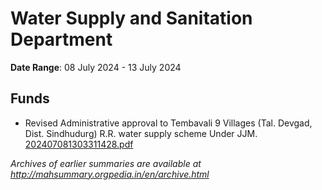 # Water Supply and Sanitation Department

**Date Range**: 08 July 2024 - 13 July 2024


## Funds
- Revised Administrative approval to Tembavali  9 Villages (Tal. Devgad, Dist. Sindhudurg) R.R. water supply scheme Under JJM.\
  [202407081303311428.pdf](https://gr.maharashtra.gov.in/Site/Upload/Government%20Resolutions/English/202407081303311428.pdf)


*Archives of earlier summaries are available at http://mahsummary.orgpedia.in/en/archive.html*